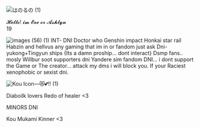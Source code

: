 ![はのるの (1)](https://github.com/user-attachments/assets/91d3d9d8-3bc9-4fca-8918-5ead52575cc1)

𝓗𝓮𝓵𝓵𝓸! 𝓲𝓶 𝓔𝓿𝓮  𝓸𝓻 𝓐𝓼𝓱𝓵𝔂𝓷  
19

![images (56) (1)](https://github.com/user-attachments/assets/d4aea8c5-86ad-4cc0-ba67-53766e44a771)
INT- DNI  Doctor who Genshin impact Honkai star rail
Habzin and hellvus any gaming that im in or fandom just ask
Dni- yukong+Tingyun ships {Its a damn proship... dont interact} Dsmp fans.. mosly Willbur soot supporters dni
Yandere sim fandom DNI... i dont support the Game or The creator... attack my dms i will block you.
If your Raciest xenophobic or sexist dni.

![Kou Icon—😻💕!! (1)](https://github.com/user-attachments/assets/6422f2c3-c9a9-4fed-abbf-5fe55e8fcf1e)

Diaboilk lovers Redo of healer <3

MINORS DNI

Kou Mukami Kinner <3
